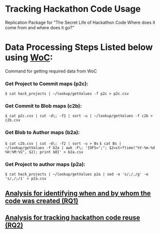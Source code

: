 # Tracking Hackathon Code Usage
Replication Package for "The Secret Life of Hackathon Code Where does it come from and where does it go?"

# Data Processing Steps Listed below using [WoC](https://github.com/woc-hack/tutorial):

Command for getting required data from WoC

###  Get Project to Commit maps (p2c):
`$ cat hack_projects | ~/lookup/getValues -f p2c > p2c.csv`

###  Get Commit to Blob maps (c2b):
`$ cat p2c.csv | cut -d\; -f2 | sort -u | ~/lookup/getValues -f c2b > c2b.csv`

###  Get Blob to Author maps (b2a):
`$ cat c2b.csv | cut -d\; -f2 | sort -u > Bs`
`$ cat Bs | ~/lookup/getValues -f b2a | awk -F\; '{OFS=";"; $2=strftime("%Y-%m-%d %H:%M:%S", $2); print $0}' > b2a.csv`

###  Get Project to author maps (p2a):
`$ cat hack_projects | ~/lookup/getValues p2a | sed -e 's/;/,/g' -e 's/,/;/1' > p2a.csv`


## [Analysis for identifying when and by whom the code was created (RQ1)](./TrackCodeGeneration.ipynb)
## [Analysis for tracking hackathon code reuse (RQ2)](./TrackCodeUsage.ipynb)
